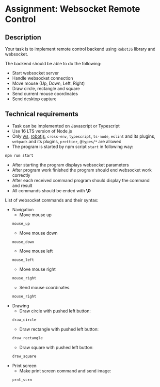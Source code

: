 # Assignment: Websocket Remote Control

## Description

Your task is to implement remote control backend using `RobotJS` library and websocket.

The backend should be able to do the following:

- Start websocket server
- Handle websocket connection
- Move mouse (Up, Down, Left, Right)
- Draw circle, rectangle and square  
- Send current mouse coordinates
- Send desktop capture

## Technical requirements

- Task can be implemented on Javascript or Typescript
- Use 16 LTS version of Node.js
- Only [ws](https://www.npmjs.com/package/ws), [robotjs](https://www.npmjs.com/package/robotjs), `cross-env`, `typescript`, `ts-node`, `eslint` and its plugins, `webpack` and its plugins, `prettier`, `@types/*` are allowed
- The program is started by npm script `start` in following way:
```bash
npm run start 
```
- After starting the program displays websocket parameters
- After program work finished the program should end websocket work correctly  
- After each received command program should display the command and result
- All commands should be ended with **\0**

List of websocket commands and their syntax:
- Navigation
    - Move mouse up
    ```bash
    mouse_up
    ```
    - Move mouse down
    ```bash
    mouse_down
    ```
    - Move mouse left
    ```bash
    mouse_left
    ```
    - Move mouse right
    ```bash
    mouse_right
    ```
    - Send mouse coordinates
    ```bash
    mouse_right
    ```
- Drawing
    - Draw circle with pushed left button: 
    ```bash
    draw_circle
    ```
    - Draw rectangle with pushed left button: 
    ```bash
    draw_rectangle
    ```
    - Draw square with pushed left button: 
    ```bash
    draw_square
    ```
- Print screen
    - Make print screen command and send image:
    ```bash
    prnt_scrn
    ```
    